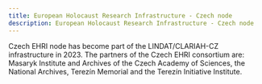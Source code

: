 ```yaml
---
title: European Holocaust Research Infrastructure - Czech node
description: European Holocaust Research Infrastructure - Czech node
---
```





Czech EHRI node has become part of the LINDAT/CLARIAH-CZ infrastructure in 2023. The partners of the Czech EHRI consortium are: Masaryk Institute and Archives of the Czech Academy of Sciences, the National Archives, Terezín Memorial and the Terezín Initiative Institute.

